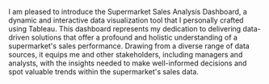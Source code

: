 I am pleased to introduce the Supermarket Sales Analysis Dashboard, a dynamic and interactive data visualization tool that I personally crafted using Tableau. This dashboard represents my dedication to delivering data-driven solutions that offer a profound and holistic understanding of a supermarket's sales performance. Drawing from a diverse range of data sources, it equips me and other stakeholders, including managers and analysts, with the insights needed to make well-informed decisions and spot valuable trends within the supermarket's sales data.
